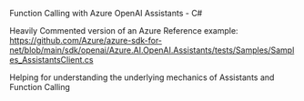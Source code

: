 Function Calling with Azure OpenAI Assistants - C#

Heavily Commented version of an Azure Reference example: https://github.com/Azure/azure-sdk-for-net/blob/main/sdk/openai/Azure.AI.OpenAI.Assistants/tests/Samples/Samples_AssistantsClient.cs

Helping for understanding the underlying mechanics of Assistants and Function Calling
